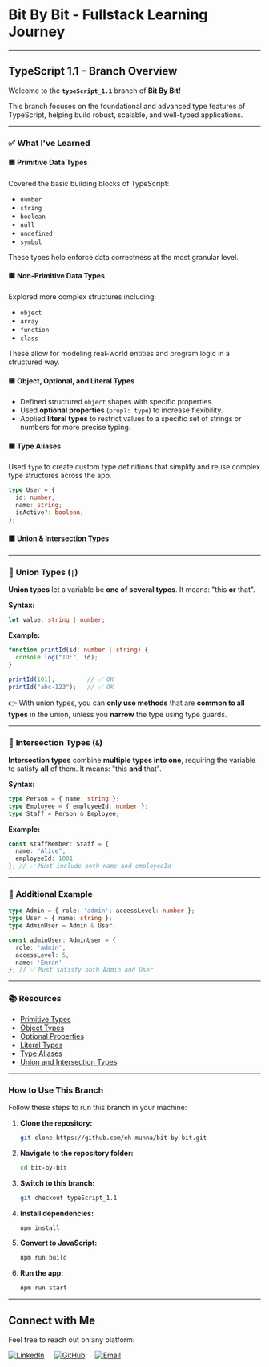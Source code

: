 # **Bit By Bit** - Fullstack Learning Journey

---

## **TypeScript 1.1 – Branch Overview**

Welcome to the **`typeScript_1.1`** branch of **Bit By Bit!**

This branch focuses on the foundational and advanced type features of TypeScript, helping build robust, scalable, and well-typed applications.

---

### ✅ **What I've Learned**

#### 🟦 **Primitive Data Types**

Covered the basic building blocks of TypeScript:

- `number`
- `string`
- `boolean`
- `null`
- `undefined`
- `symbol`

These types help enforce data correctness at the most granular level.

#### 🟪 **Non-Primitive Data Types**

Explored more complex structures including:

- `object`
- `array`
- `function`
- `class`

These allow for modeling real-world entities and program logic in a structured way.

#### 🟨 **Object, Optional, and Literal Types**

- Defined structured `object` shapes with specific properties.
- Used **optional properties** (`prop?: type`) to increase flexibility.
- Applied **literal types** to restrict values to a specific set of strings or numbers for more precise typing.

#### 🟫 **Type Aliases**

Used `type` to create custom type definitions that simplify and reuse complex type structures across the app.

```ts
type User = {
  id: number;
  name: string;
  isActive?: boolean;
};
```

#### 🟧 **Union & Intersection Types**

---

### 🔹 **Union Types (`|`)**

**Union types** let a variable be **one of several types**.
It means: "this **or** that".

**Syntax:**

```ts
let value: string | number;
```

**Example:**

```ts
function printId(id: number | string) {
  console.log("ID:", id);
}

printId(101);         // ✅ OK
printId("abc-123");   // ✅ OK
```

👉 With union types, you can **only use methods** that are **common to all types** in the union, unless you **narrow** the type using type guards.

---

### 🔹 **Intersection Types (`&`)**

**Intersection types** combine **multiple types into one**, requiring the variable to satisfy **all** of them.
It means: "this **and** that".

**Syntax:**

```ts
type Person = { name: string };
type Employee = { employeeId: number };
type Staff = Person & Employee;
```

**Example:**

```ts
const staffMember: Staff = {
  name: "Alice",
  employeeId: 1001
}; // ✅ Must include both name and employeeId
```
---

### 🧩 Additional Example

```ts
type Admin = { role: 'admin'; accessLevel: number };
type User = { name: string };
type AdminUser = Admin & User;

const adminUser: AdminUser = {
  role: 'admin',
  accessLevel: 5,
  name: 'Emran'
}; // ✅ Must satisfy both Admin and User
```

---

### 📚 **Resources**

- [Primitive Types](https://www.typescriptlang.org/docs/handbook/2/everyday-types.html#the-primitives-string-number-and-boolean)
- [Object Types](https://www.typescriptlang.org/docs/handbook/2/objects.html)
- [Optional Properties](https://www.typescriptlang.org/docs/handbook/2/objects.html#optional-properties)
- [Literal Types](https://www.typescriptlang.org/docs/handbook/2/everyday-types.html#literal-types)
- [Type Aliases](https://www.typescriptlang.org/docs/handbook/2/everyday-types.html#type-aliases)
- [Union and Intersection Types](https://www.typescriptlang.org/docs/handbook/2/objects.html#union-and-intersection-types)

---

### **How to Use This Branch**

Follow these steps to run this branch in your machine:

1. **Clone the repository:**

   ```bash
   git clone https://github.com/eh-munna/bit-by-bit.git
   ```

2. **Navigate to the repository folder:**

   ```bash
   cd bit-by-bit
   ```

3. **Switch to this branch:**

   ```bash
   git checkout typeScript_1.1
   ```

4. **Install dependencies:**

   ```bash
   npm install
   ```

5. **Convert to JavaScript:**

   ```bash
   npm run build
   ```

6. **Run the app:**

   ```bash
   npm run start
   ```

---

## **Connect with Me**

Feel free to reach out on any platform:

<div style="display: flex; gap: 20px;">
   <a href="https://www.linkedin.com/in/eh-munna/">
      <img src="https://img.shields.io/badge/LinkedIn-%230A66C2?style=flat&logo=linkedin&logoColor=white" alt="LinkedIn">
   </a>
   <a href="https://github.com/eh-munna">
      <img src="https://img.shields.io/badge/GitHub-%23121011?style=flat&logo=github&logoColor=white" alt="GitHub">
   </a>
   <a href="mailto:emran.h.munna@gmail.com">
      <img src="https://img.shields.io/badge/emran.h.munna@gmail.com-%23D14836?style=flat&logo=gmail&logoColor=white" alt="Email">
   </a>
</div>
